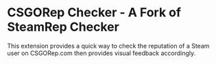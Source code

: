 CSGORep Checker - A Fork of SteamRep Checker
=================

This extension provides a quick way to check the reputation of a Steam user on CSGORep.com then provides visual
feedback accordingly.
